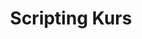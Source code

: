 ---
title: Scripting Kurs
description: Ein umfassender Kurs, der die Grundlagen des Bash-, Powershell- und Python-Scriptings vermittelt.

course:
  name: Scripting Kurs
  icon: 💻
  description_short: Ein eintägiger Kurs, der Ihnen die Grundlagen des Bash-, Powershell- und Python-Scriptings näher bringt.
  description_long: Dieser Kurs bietet eine Einführung in das Bash-, Powershell- und Python-Scripting. Sie lernen grundlegende Konzepte wie Variablen, Bedingungen, Schleifen und Dateiverarbeitung in allen drei Sprachen kennen. Der Kurs vermittelt Ihnen die Fähigkeiten, effiziente Skripte zur Automatisierung von Aufgaben zu erstellen.
  level:
    rank: Einsteiger
    text: Für Einsteiger geeignet
  duration:
    total: 3
    unit: Tage
    text: in 3 Tagen
  price: 2400€
  topics_key:
    - Bash-, Powershell- und Python-Syntax
    - Variablen und Datentypen
    - Bedingungen und Schleifen
    - Dateiverarbeitung
  all_topics:
    - Bash-, Powershell- und Python-Grundlagen
    - Skriptentwicklung
    - Automatisierung
---